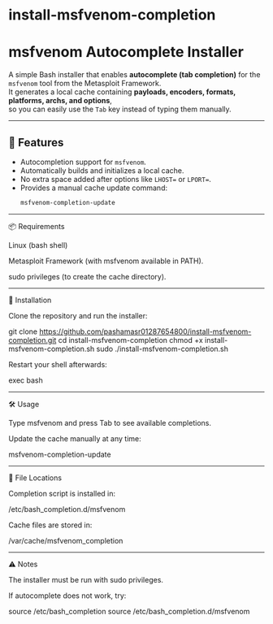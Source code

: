 # install-msfvenom-completion

# msfvenom Autocomplete Installer

A simple Bash installer that enables **autocomplete (tab completion)** for the `msfvenom` tool from the Metasploit Framework.  
It generates a local cache containing **payloads, encoders, formats, platforms, archs, and options**,  
so you can easily use the `Tab` key instead of typing them manually.

---

## 🚀 Features
- Autocompletion support for `msfvenom`.
- Automatically builds and initializes a local cache.
- No extra space added after options like `LHOST=` or `LPORT=`.
- Provides a manual cache update command:
  ```bash
  msfvenom-completion-update


---

📦 Requirements

Linux (bash shell)

Metasploit Framework (with msfvenom available in PATH).

sudo privileges (to create the cache directory).



---

🔧 Installation

Clone the repository and run the installer:

git clone https://github.com/pashamasr01287654800/install-msfvenom-completion.git
cd install-msfvenom-completion
chmod +x install-msfvenom-completion.sh
sudo ./install-msfvenom-completion.sh

Restart your shell afterwards:

exec bash


---

🛠️ Usage

Type msfvenom and press Tab to see available completions.

Update the cache manually at any time:

msfvenom-completion-update



---

📂 File Locations

Completion script is installed in:

/etc/bash_completion.d/msfvenom

Cache files are stored in:

/var/cache/msfvenom_completion



---

⚠️ Notes

The installer must be run with sudo privileges.

If autocomplete does not work, try:

source /etc/bash_completion
source /etc/bash_completion.d/msfvenom

